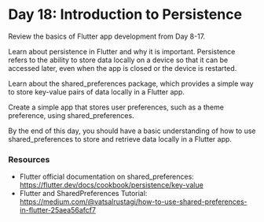 # Day 18: Introduction to Persistence

Review the basics of Flutter app development from Day 8-17.

Learn about persistence in Flutter and why it is important. Persistence refers to the ability to store data locally on a device so that it can be accessed later, even when the app is closed or the device is restarted.

Learn about the shared_preferences package, which provides a simple way to store key-value pairs of data locally in a Flutter app.

Create a simple app that stores user preferences, such as a theme preference, using shared_preferences.

By the end of this day, you should have a basic understanding of how to use shared_preferences to store and retrieve data locally in a Flutter app.

### Resources
- Flutter official documentation on shared_preferences: https://flutter.dev/docs/cookbook/persistence/key-value
- Flutter and SharedPreferences Tutorial: https://medium.com/@vatsalrustagi/how-to-use-shared-preferences-in-flutter-25aea56afcf7
